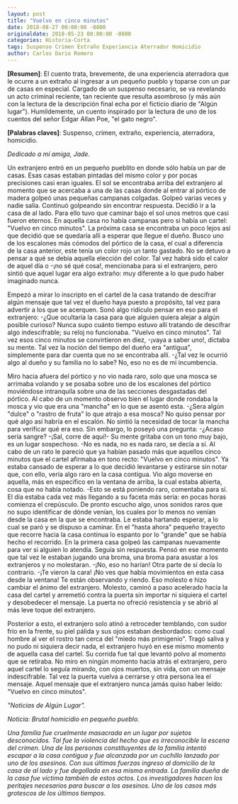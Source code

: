 ```yaml
---
layout: post
title: "Vuelvo en cinco minutos"
date: 2018-08-27 00:00:00 -0800
originaldate: 2018-05-23 00:00:00 -0800
categories: Historia-Corta
tags: Suspenso Crimen Extraño Experiencia Aterrador Homicidio
author: Carlos Dario Romero
---
```


**[Resumen]**: El cuento trata, brevemente, de una
experiencia aterradora que le ocurre a un extraño al ingresar a un
pequeño pueblo y toparse con un par de casas en especial. Cargado de un
suspenso necesario, se va revelando un acto criminal reciente, tan
reciente que resulta asombroso (y más aún con la lectura de la
descripción final echa por el ficticio diario de "Algún lugar").
Humildemente, un cuento inspirado por la lectura de uno de los cuentos
del señor Edgar Allan Poe, "el gato negro".

**[Palabras claves]**: Suspenso, crimen, extraño,
experiencia, aterradora, homicidio.

*Dedicado a mí amiga, Jade.*

Un extranjero entró en un pequeño pueblito en donde sólo había un par de
casas. Esas casas estaban pintadas del mismo color y por pocas
precisiones casi eran iguales. El sol se encontraba arriba del
extranjero al momento que se acercaba a una de las casas donde al entrar
al pórtico de madera golpeó unas pequeñas campanas colgadas. Golpeó
varias veces y nadie salía. Continuó golpeando sin encontrar respuesta.
Decidió ir a la casa de al lado. Para ello tuvo que caminar bajo el sol
unos metros que casi fueron eternos. En aquella casa no había campanas
pero si había un cartel: "Vuelvo en cinco minutos". La próxima casa se
encontraba un poco lejos así que decidió que se quedaría allí a esperar
que llegue el dueño. Busco uno de los escalones más cómodos del pórtico
de la casa, el cual a diferencia de la casa anterior, este tenía un
color rojo un tanto gastado. No se detuvo a pensar a qué se debía
aquella elección del color. Tal vez habrá sido el calor de aquel día o
-¡no sé qué cosa!, mencionaba para si el extranjero, pero sintió que
aquel lugar era algo extraño: muy diferente a lo que pudo haber
imaginado nunca.

Empezó a mirar lo inscripto en el cartel de la casa tratando de
descifrar algún mensaje que tal vez el dueño haya puesto a propósito,
tal vez para advertir a los que se acerquen. Sonó algo ridículo pensar
en eso para el extranjero: -¿Que ocultaría la casa para que alguien
quiera alejar a algún posible curioso? Nunca supo cuánto tiempo estuvo
allí tratando de descifrar algo indescifrable; su reloj no funcionaba.
"Vuelvo en cinco minutos". Tal vez esos cinco minutos se convirtieron en
diez, -¡vaya a saber uno!, dictaba su mente. Tal vez la noción del
tiempo del dueño era "antigua", simplemente para dar cuenta que no se
encontraba allí. -¿Tal vez le ocurrió algo al dueño y su familia no lo
sabe? No, eso no es de mi incumbencia.

Miro hacia afuera del pórtico y no vio nada raro, solo que una mosca se
arrimaba volando y se posaba sobre uno de los escalones del pórtico
moviéndose intranquila sobre una de las secciones desgastadas del
pórtico. Al cabo de un momento observo bien el lugar donde rondaba la
mosca y vio que era una "mancha" en lo que se asentó esta. -¿Sera algún
"dulce" o "rastro de fruta" lo que atrajo a esa mosca? No quiso pensar
por qué algo así habría en el escalón. No sintió la necesidad de tocar
la mancha para verificar qué era eso. Sin embargo, lo poseyó una
pregunta: -¿Acaso sería sangre? -¡Sal, corre de aquí!- Su mente gritaba
con un tono muy bajo, es un lugar sospechoso. -No es nada, no es nada
raro, se decía a sí. Al cabo de un rato le pareció que ya habían pasado
más que aquellos cinco minutos que el cartel afirmaba en tono recto:
"Vuelvo en cinco minutos". Ya estaba cansado de esperar a lo que decidió
levantarse y estirarse sin notar que, con ello, vería algo raro en la
casa contigua. Vio algo moverse en aquella, más en específico en la
ventana de arriba, la cual estaba abierta, cosa que no había notado.
-Esto se está poniendo raro, comentaba para sí. El día estaba cada vez
más llegando a su faceta más seria: en pocas horas comienza el
crepúsculo. De pronto escucho algo, unos sonidos raros que no supo
identificar de dónde venían, los cuales por lo menos no venían desde la
casa en la que se encontraba. Le estaba hartando esperar, a lo cual se
paró y se dispuso a caminar. En el "hasta ahora" pequeño trayecto que
recorre hacia la casa continua lo espanto por lo "grande" que se había
hecho el recorrido. En la primera casa golpeó las campanas nuevamente
para ver si alguien lo atendía. Seguía sin respuesta. Pensó en ese
momento que tal vez le estaban jugando una broma, una broma para asustar
a los extranjeros y no molestaran. -¡No, eso no harían! Otra parte de sí
decía lo contrario. -¡Te vieron la cara! ¡No ves que había movimientos
en esta casa desde la ventana! Te están observando y riendo. Eso molesto
e hizo cambiar el ánimo del extranjero. Molesto, caminó a paso acelerado
hacia la casa del cartel y arremetió contra la puerta sin importar ni
siquiera el cartel y desobedecer el mensaje. La puerta no ofreció
resistencia y se abrió al más leve toque del extranjero.

Posterior a esto, el extranjero solo atinó a retroceder temblando, con
sudor frío en la frente, su piel pálida y sus ojos estaban desbordados:
como cual hombre al ver el rostro tan cerca del "miedo más primigenio".
Tragó saliva y no pudo ni siquiera decir nada, el extranjero huyó en ese
mismo momento de aquella casa del cartel. Su corrida fue tal que levantó
polvo al momento que se retiraba. No miro en ningún momento hacia atrás
el extranjero, pero aquel cartel lo seguía mirando, con ojos muertos,
sin vida, con un mensaje indescifrable. Tal vez la puerta vuelva a
cerrarse y otra persona lea el mensaje. Aquel mensaje que el extranjero
nunca jamás quiso haber leído: "Vuelvo en cinco minutos".

*"Noticias de Algún Lugar".*

*Noticia: Brutal homicidio en pequeño pueblo.*

*Una familia fue cruelmente masacrada en un lugar por sujetos
desconocidos. Tal fue la violencia del hecho que es irreconocible la
escena del crimen. Una de las personas constituyentes de la familia
intentó escapar a la casa contigua y fue alcanzada por un cuchillo
lanzado por uno de los asesinos. Con sus últimas fuerzas ingreso al
domicilio de la casa de al lado y fue degollada en esa misma entrada. La
familia dueña de la casa fue víctima también de estos actos. Los
investigadores hacen los peritajes necesarios para buscar a los
asesinos. Uno de los casos más grotescos de los últimos tiempos.*
